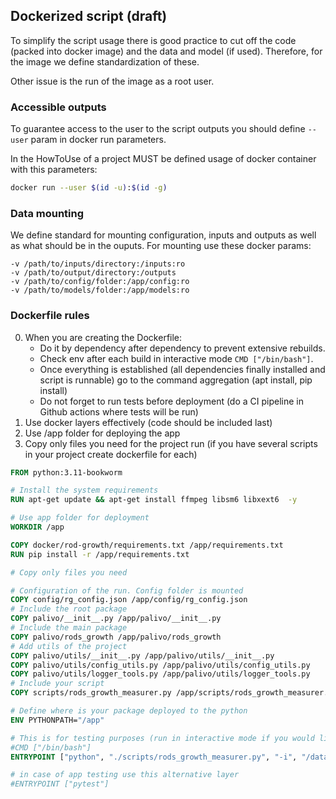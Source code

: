## Dockerized script (draft)

To simplify the script usage there is good practice to cut off the code (packed into docker image) and the data and model (if used). Therefore, for the image we define standardization of these.

Other issue is the run of the image as a root user.

### Accessible outputs

To guarantee access to the user to the script outputs you should define `--user` param in docker run parameters.

In the HowToUse of a project MUST be defined usage of docker container with this parameters:
```bash
docker run --user $(id -u):$(id -g) 
```

### Data mounting
We define standard for mounting configuration, inputs and outputs as well as what should be in the ouputs. For mounting use these docker params:
```
-v /path/to/inputs/directory:/inputs:ro
-v /path/to/output/directory:/outputs
-v /path/to/config/folder:/app/config:ro
-v /path/to/models/folder:/app/models:ro
```

### Dockerfile rules

0) When you are creating the Dockerfile:
   - Do it by dependency after dependency to prevent extensive rebuilds. 
   - Check env after each build in interactive mode `CMD ["/bin/bash"]`. 
   - Once everything is established (all dependencies finally installed and script is runnable) go to the command aggregation (apt install, pip install)
   - Do not forget to run tests before deployment (do a CI pipeline in Github actions where tests will be run)
1) Use docker layers effectively (code should be included last)
2) Use /app folder for deploying the app
3) Copy only files you need for the project run (if you have several scripts in your project create dockerfile for each)

```dockerfile
FROM python:3.11-bookworm

# Install the system requirements
RUN apt-get update && apt-get install ffmpeg libsm6 libxext6  -y

# Use app folder for deployment
WORKDIR /app

COPY docker/rod-growth/requirements.txt /app/requirements.txt
RUN pip install -r /app/requirements.txt

# Copy only files you need

# Configuration of the run. Config folder is mounted
COPY config/rg_config.json /app/config/rg_config.json
# Include the root package
COPY palivo/__init__.py /app/palivo/__init__.py
# Include the main package
COPY palivo/rods_growth /app/palivo/rods_growth
# Add utils of the project
COPY palivo/utils/__init__.py /app/palivo/utils/__init__.py
COPY palivo/utils/config_utils.py /app/palivo/utils/config_utils.py
COPY palivo/utils/logger_tools.py /app/palivo/utils/logger_tools.py
# Include your script
COPY scripts/rods_growth_measurer.py /app/scripts/rods_growth_measurer.py

# Define where is your package deployed to the python
ENV PYTHONPATH="/app"

# This is for testing purposes (run in interactive mode if you would like to check your env)
#CMD ["/bin/bash"]
ENTRYPOINT ["python", "./scripts/rods_growth_measurer.py", "-i", "/data/inputs", "-o", "/data/outputs", "--parallel"]

# in case of app testing use this alternative layer
#ENTRYPOINT ["pytest"]
```